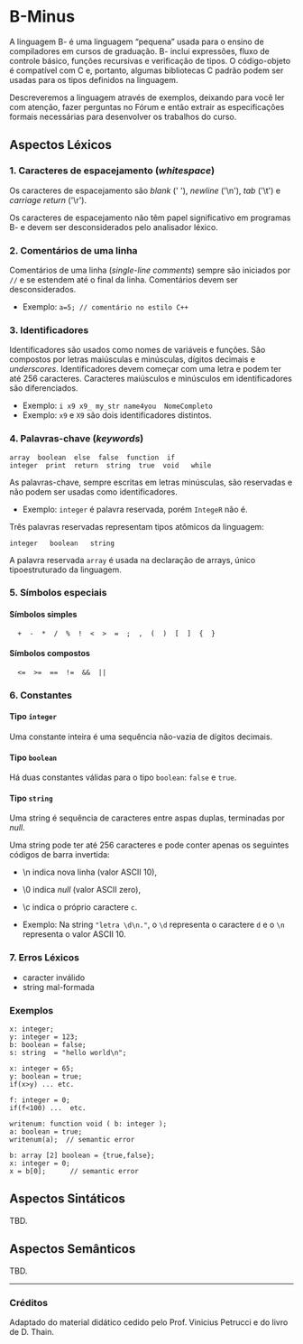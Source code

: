 # B-Minus

A linguagem B- é uma linguagem “pequena” usada para o ensino de compiladores em cursos de graduação. 
B- inclui expressões, fluxo de controle básico, funções recursivas e 
verificação de tipos. O código-objeto é compatível com C e, portanto, 
algumas bibliotecas C padrão podem ser usadas para os tipos definidos na linguagem.

Descreveremos a linguagem através de exemplos, deixando para você ler com atenção, fazer perguntas no Fórum e então extrair as especificações formais necessárias para desenvolver os trabalhos do curso.

## Aspectos Léxicos

### 1. Caracteres de espacejamento (_whitespace_)

Os caracteres de espacejamento são _blank_ (' '), _newline_ ('\n'),  _tab_ ('\t') e _carriage return_ ('\r').

Os caracteres de espacejamento não têm papel significativo em programas B- e devem ser desconsiderados pelo analisador léxico.

### 2. Comentários de uma linha

Comentários de uma linha (_single-line comments_) sempre são iniciados por ```//``` e se estendem até o final da linha.
Comentários devem ser desconsiderados.

- Exemplo: ```a=5; // comentário no estilo C++```

### 3. Identificadores

Identificadores são usados como nomes de variáveis e funções. 
São compostos por letras maiúsculas e minúsculas, dígitos decimais e _underscores_.
Identificadores devem começar com uma letra e podem ter até 256 caracteres.
Caracteres maiúsculos e minúsculos em identificadores são diferenciados.

- Exemplo: ```i x9 x9_ my_str name4you  NomeCompleto```
- Exemplo: ```x9``` e ```X9``` são dois identificadores distintos.

### 4. Palavras-chave (_keywords_)

```
array  boolean  else  false  function  if
integer  print  return  string  true  void   while
``` 

As palavras-chave, sempre escritas em letras minúsculas, são reservadas 
e não podem ser usadas como identificadores. 

- Exemplo: ```integer``` é palavra reservada, porém  ```IntegeR``` não é.

Três palavras reservadas representam tipos atômicos da linguagem:

```
integer   boolean   string
```

A palavra reservada ```array``` é usada na declaração de arrays, único tipoestruturado da linguagem.

### 5. Símbolos especiais

#### Símbolos simples

```
  +  -  *  /  %  !  <  >  =  ;  ,  (  )  [  ]  {  } 
```

#### Símbolos compostos

```
  <=  >=  ==  !=  &&  ||
```

### 6. Constantes 

#### Tipo ```integer```

Uma constante inteira é uma sequência não-vazia de dígitos decimais.

#### Tipo ```boolean```

Há duas constantes válidas para o tipo ```boolean```: ```false``` e ```true```.

#### Tipo ```string```

Uma string é sequência de caracteres entre aspas duplas, terminadas por _null_.

Uma string pode ter até 256 caracteres e pode conter apenas os seguintes
códigos de barra invertida:

- \n indica nova linha (valor ASCII 10),
- \0 indica _null_ (valor ASCII zero),
- \c indica o próprio caractere ```c```.

- Exemplo: Na string ```"letra \d\n."```, o ```\d``` 
representa o caractere ```d``` e o ```\n``` representa o valor ASCII 10.


### 7. Erros Léxicos

- caracter inválido 
- string mal-formada

### Exemplos

```
x: integer;
y: integer = 123;
b: boolean = false;
s: string  = "hello world\n";
```

```
x: integer = 65;
y: boolean = true;
if(x>y) ... etc.
```

```
f: integer = 0;
if(f<100) ...  etc.
```

```
writenum: function void ( b: integer );
a: boolean = true;
writenum(a);  // semantic error
```

```
b: array [2] boolean = {true,false};
x: integer = 0;
x = b[0];      // semantic error
```

## Aspectos Sintáticos

TBD.

## Aspectos Semânticos 

TBD.

<!--

#### Tipos

- O tipo ```integer``` define constantes representadas como ``signed 64 bit```.
- O tipo ```boolean``` possui dois valores literais: _true_ e _false_.
- O tipo ```string``` define cadeias de caracteres entre aspas duplas, terminadas por _null_ e  que não podem ser modificadas.

- Arrays são estáticos, isto é, são criados com tamanho fixo e memória reservada; o tamanho não pode ser modificado depois.

- Se um array for declarado, sem valores atribuídos, assume-se que o mesmo foi inicializado com zeros.

``` a: array [5] integer; ```

- Na declaração de um array de tamanho N, pode-se inicializar o array com um conjunto de valores.

``` a: array [5] integer = {1,2,3,4,5}; ```

- Se um array for declarado, sem valores atribuídos, assume-se que o mesmo foi inicializado com zeros.

#### Função main


Um programa completo deve ter uma função chamada de ```main``` que retorna um valor inteiro. 
A lista de parâmetros de _main_ pode ser vazia ou usar ```argc``` 
e ```argv``` como em programas C. 
-->

-----

### Créditos

Adaptado do material didático cedido pelo Prof. Vinicius Petrucci e 
do livro de D. Thain.

